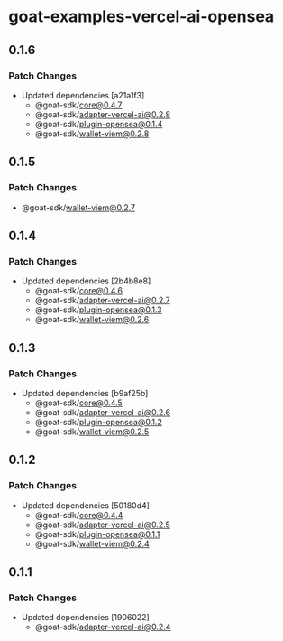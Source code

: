 # goat-examples-vercel-ai-opensea

## 0.1.6

### Patch Changes

- Updated dependencies [a21a1f3]
  - @goat-sdk/core@0.4.7
  - @goat-sdk/adapter-vercel-ai@0.2.8
  - @goat-sdk/plugin-opensea@0.1.4
  - @goat-sdk/wallet-viem@0.2.8

## 0.1.5

### Patch Changes

- @goat-sdk/wallet-viem@0.2.7

## 0.1.4

### Patch Changes

- Updated dependencies [2b4b8e8]
  - @goat-sdk/core@0.4.6
  - @goat-sdk/adapter-vercel-ai@0.2.7
  - @goat-sdk/plugin-opensea@0.1.3
  - @goat-sdk/wallet-viem@0.2.6

## 0.1.3

### Patch Changes

- Updated dependencies [b9af25b]
  - @goat-sdk/core@0.4.5
  - @goat-sdk/adapter-vercel-ai@0.2.6
  - @goat-sdk/plugin-opensea@0.1.2
  - @goat-sdk/wallet-viem@0.2.5

## 0.1.2

### Patch Changes

- Updated dependencies [50180d4]
  - @goat-sdk/core@0.4.4
  - @goat-sdk/adapter-vercel-ai@0.2.5
  - @goat-sdk/plugin-opensea@0.1.1
  - @goat-sdk/wallet-viem@0.2.4

## 0.1.1

### Patch Changes

- Updated dependencies [1906022]
  - @goat-sdk/adapter-vercel-ai@0.2.4
